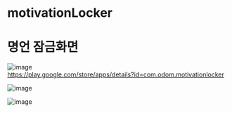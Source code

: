 # motivationLocker
# 명언 잠금화면

![image](https://user-images.githubusercontent.com/29934506/85218259-96575a80-b3d3-11ea-8c50-f33d49efb72a.png)
<br>
https://play.google.com/store/apps/details?id=com.odom.motivationlocker
<br>

![image](https://user-images.githubusercontent.com/29934506/85218233-41b3df80-b3d3-11ea-9a8a-9ee1c0108cdc.png) 

![image](https://user-images.githubusercontent.com/29934506/85218240-4c6e7480-b3d3-11ea-9b11-0195cd2d3ce9.png)


